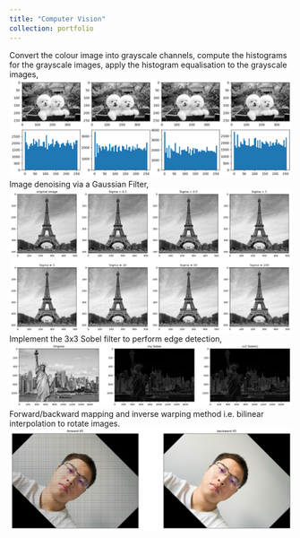 ```yaml
---
title: "Computer Vision"
collection: portfolio
---
```


Convert the colour image into grayscale channels, compute the histograms for the grayscale images, apply the histogram equalisation to the grayscale images,
<br/><img src='/images/histogram.png'> Image denoising via a Gaussian Filter, <img src='/images/gaussianfilter.png'> Implement the 3x3 Sobel filter to perform edge detection, <img src='/images/sobel.png'> Forward/backward mapping and inverse warping method i.e. bilinear interpolation to rotate images. <img src='/images/rotation.png'>


